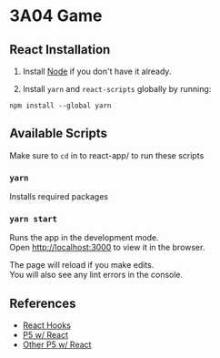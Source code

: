 # 3A04 Game

## React Installation

1. Install [Node](https://nodejs.org/) if you don't have it already.

2. Install `yarn` and `react-scripts` globally by running:

`npm install --global yarn`

## Available Scripts

Make sure to `cd` in to react-app/ to run these scripts

### `yarn`

Installs required packages

### `yarn start`

Runs the app in the development mode.<br />
Open [http://localhost:3000](http://localhost:3000) to view it in the browser.

The page will reload if you make edits.<br />
You will also see any lint errors in the console.

## References

- [React Hooks](https://reactjs.org/docs/hooks-custom.html)
- [P5 w/ React](https://dev.to/gssudharsan/integrating-p5-js-with-react-3g5e)
- [Other P5 w/ React](https://dev.to/christiankastner/integrating-p5-js-with-react-i0d)
